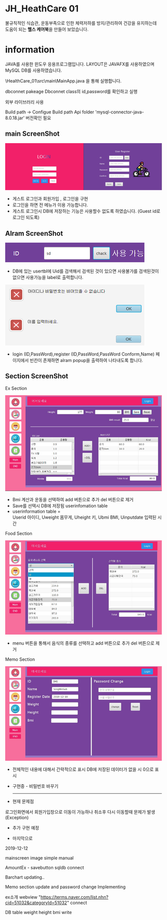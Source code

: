 # JH_HeathCare 01

불규칙적인 식습관, 운동부족으로 인한 체력저하를 방지/관리하여 건강을 유지하는데 도움이 되는 **헬스 케어북**을 만들어 보았습니다.

# information

  JAVA를 사용한 윈도우 응용프로그램입니다.
  LAYOUT은 JAVAFX를 사용하였으며 MySQL DB를 사용하였습니다.
  
  \HealthCare_01\src\main\MainApp.java 을 통해 실행합니다.
  
  dbconnet pakeage Dbconnet class의 id,password를 확인하고 실행
  
  외부 라이브러리 사용
  
  Build path -> Configue Build path
  Api folder 'mysql-connector-java-8.0.18.jar' 버전확인 필요
  
 
  main ScreenShot
  ---------------------
  ![ex_screenshot](/ScreenShot/main.jpg)
  
  * 게스트 로그인과  회원가입 , 로그인을 구현 
  * 로그인을 하면 전 메뉴가 이용 가능합니다.
  * 게스트 로그인시 DB에 저장하는 기능은 사용할수 없도록 하였습니다. (Guest id로 로그인 되도록)
  
  Alram ScreenShot
  ---------------------
  ![ex_screenshot](/ScreenShot/IDChack.jpg)
  
  * DB에 있는 usertbl에 Uid를 검색해서 검색된 것이 있으면 사용불가를 검색된것이 없으면 사용가능을 label로 출력합니다.
  
  ![ex_screenshot](/ScreenShot/empty.jpg)
  
  * login (ID,PassWord),register (ID,PassWord,PassWord Conform,Name) 페이지에서 빈칸이 존재하면 alram popup을 출력하여 나타내도록 합니다. 
  
  Section ScreenShot
  ---------------------
  Ex Section
  
  ![ex_screenshot](/ScreenShot/excercise.jpg)
  
  * Bmi 계산과 운동을 선택하여 add 버튼으로 추가 del 버튼으로 제거 
  * Save를 선택시 DB에 저장됨 userinfomation table
  * userinformation table =  
	  Userid 아이디, 
	  Uweight 몸무게, 
	  Uheight 키, 
	  Ubmi BMI, 
	  Uinputdate 입력된 시간 
  
  Food Section
  
  ![ex_screenshot](/ScreenShot/foodsection.jpg)
  
  * menu 버튼을 통해서 음식의 종류를 선택하고 add 버튼으로 추가 del 버튼으로 제거
  
  Memo Section
  
  ![ex_screenshot](/ScreenShot/Memo.jpg)
  
  * 전체적인 내용에 대해서 간략적으로 표시 DB에 저장된 데이터가 없을 시 0으로 표시
  * 구현중 - 비밀번호 바꾸기
  
    ---------------------
* 현재 문제점  


로그인화면에서 회원가입창으로 이동이 가능하나 취소후 다시 이동할때 문제가 발생 (Exception)

* 추가 구현 예정

* 마지막으로


  
  
2019-12-12

mainscreen image simple manual

AmountEx - savebutton sqldb connect

Barchart updating..

Memo section update and password change Implementing

ex소개 webview "https://terms.naver.com/list.nhn?cid=51032&categoryId=51032" connect

DB table weight height bmi write
  
  
  
  
